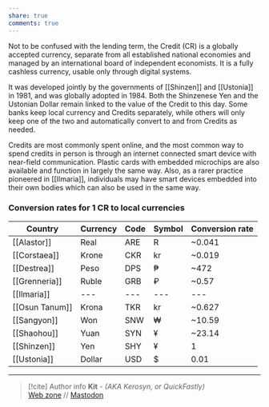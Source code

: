 ```yaml
---
share: true
comments: true
---
```

Not to be confused with the lending term, the Credit (CR) is a globally accepted currency, separate from all established national economies and managed by an international board of independent economists. It is a fully cashless currency, usable only through digital systems.

It was developed jointly by the governments of [[Shinzen]] and [[Ustonia]] in 1981, and was globally adopted in 1984. Both the Shinzenese Yen and the Ustonian Dollar remain linked to the value of the Credit to this day. Some banks keep local currency and Credits separately, while others will only keep one of the two and automatically convert to and from Credits as needed.

Credits are most commonly spent online, and the most common way to spend credits in person is through an internet connected smart device with near-field communication. Plastic cards with embedded microchips are also available and function in largely the same way. Also, as a rarer practice pioneered in [[Ilmaria]], individuals may have smart devices embedded into their own bodies which can also be used in the same way.

### Conversion rates for 1 CR to local currencies

| Country        | Currency | Code | Symbol | Conversion rate |
| -------------- | -------- | ---- | ------ | --------------- |
| [[Alastor]]    | Real     | ARE  | R      | ~0.041          |
| [[Corstaea]]   | Krone    | CKR  | kr     | ~0.019          |
| [[Destrea]]    | Peso     | DPS  | ₱      | ~472            |
| [[Grenneria]]  | Ruble    | GRB  | ₽      | ~0.57           |
| [[Ilmaria]]    | ---      | ---  | ---    | ---             |
| [[Osun Tanum]] | Krona    | TKR  | kr     | ~0.627          |
| [[Sangyon]]    | Won      | SNW  | ₩      | ~10.59          |
| [[Shaohou]]    | Yuan     | SYN  | ¥      | ~23.14          |
| [[Shinzen]]    | Yen      | SHY  | ¥      | 1               |
| [[Ustonia]]    | Dollar   | USD  | $      | 0.01            |

-----
> [!cite] Author info
> **Kit** - *(AKA Kerosyn, or QuickFastly)*\
> [Web zone](https://kitabe.link) // [Mastodon](https://social.tripulse.net/@kit)